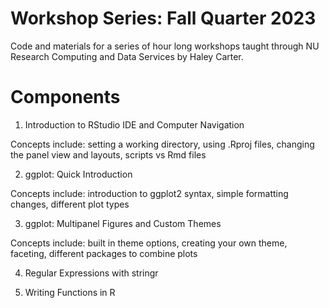 # Workshop Series: Fall Quarter 2023
 Code and materials for a series of hour long workshops taught through NU Research Computing and Data Services by Haley Carter.


# Components
1. Introduction to RStudio IDE and Computer Navigation

Concepts include: setting a working directory, using .Rproj files, changing the panel view and layouts, scripts vs Rmd files

2. ggplot: Quick Introduction

Concepts include: introduction to ggplot2 syntax, simple formatting changes, different plot types

3. ggplot: Multipanel Figures and Custom Themes

Concepts include: built in theme options, creating your own theme, faceting, different packages to combine plots

4. Regular Expressions with stringr

5. Writing Functions in R



